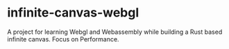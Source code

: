 # infinite-canvas-webgl
A project for learning Webgl and Webassembly while building a Rust based infinite canvas. Focus on Performance.
